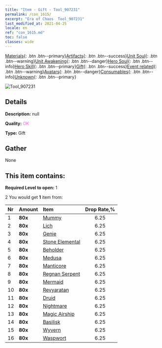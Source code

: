 ```yaml
---
title: "Item - Gift - Tool_907231"
permalink: /con_1615/
excerpt: "Era of Chaos  Tool_907231"
last_modified_at: 2021-04-25
locale: en
ref: "con_1615.md"
toc: false
classes: wide
---
```

 [Materials](/Items/){: .btn .btn--primary}[Artifacts](/Items/Artifacts/){: .btn .btn--success}[Unit Soul](/Items/UnitSoul/){: .btn .btn--warning}[Unit Awakening](/Items/UnitAwakening/){: .btn .btn--danger}[Hero Soul](/Items/HeroSoul/){: .btn .btn--info}[Hero Skill](/Items/HeroSkill/){: .btn .btn--primary}[Gift](/Items/Gift/){: .btn .btn--success}[Event related](/Items/Events/){: .btn .btn--warning}[Avatars](/Items/Avatars/){: .btn .btn--danger}[Consumables](/Items/Consumables/){: .btn .btn--info}[Unknown](/Items/Unknown/){: .btn .btn--primary}

 ![Tool_907231](/images/t/i_907167.png)

## Details
 **Description:** null

 **Quality:** <span style="color: #DA70D6">OK</span>

 **Type:** Gift

## Gather

  None

## This item contains:

 **Required Level to open:** 1

 2 You would get **1** item  from:

  | Nr | Amount |     Item    | Drop Rate,% |
  |:---|:-------|:------------|:---------:|
  | 1 |  **80x** | [Mummy](/Items/unt_215/) | 6.25 | 
  | 2 |  **80x** | [Lich](/Items/unt_212/) | 6.25 | 
  | 3 |  **80x** | [Genie](/Items/unt_239/) | 6.25 | 
  | 4 |  **80x** | [Stone Elemental](/Items/unt_266/) | 6.25 | 
  | 5 |  **80x** | [Beholder](/Items/unt_246/) | 6.25 | 
  | 6 |  **80x** | [Medusa](/Items/unt_247/) | 6.25 | 
  | 7 |  **80x** | [Manticore](/Items/unt_249/) | 6.25 | 
  | 8 |  **80x** | [Regnan Serpent](/Items/unt_276/) | 6.25 | 
  | 9 |  **80x** | [Mermaid](/Items/unt_277/) | 6.25 | 
  | 10 |  **80x** | [Revyaratan](/Items/unt_280/) | 6.25 | 
  | 11 |  **80x** | [Druid](/Items/unt_206/) | 6.25 | 
  | 12 |  **80x** | [Nightmare](/Items/unt_233/) | 6.25 | 
  | 13 |  **80x** | [Magic Airship](/Items/unt_242/) | 6.25 | 
  | 14 |  **80x** | [Basilisk](/Items/unt_256/) | 6.25 | 
  | 15 |  **80x** | [Wyvern](/Items/unt_258/) | 6.25 | 
  | 16 |  **80x** | [Waspwort](/Items/unt_260/) | 6.25 | 
